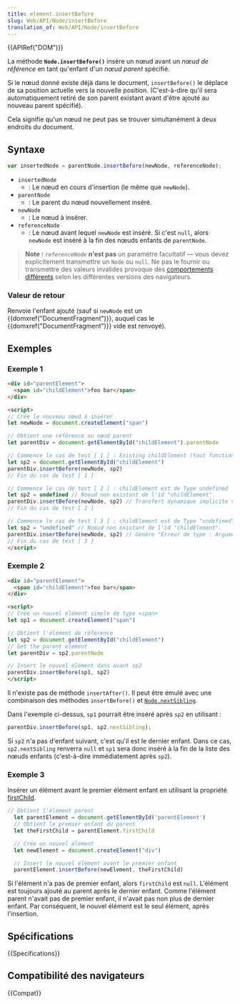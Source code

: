 ```yaml
---
title: element.insertBefore
slug: Web/API/Node/insertBefore
translation_of: Web/API/Node/insertBefore
---
```


{{APIRef("DOM")}}

La méthode **`Node.insertBefore()`** insère un nœud avant un _nœud de référence_ en tant qu'enfant d'un _nœud parent_ spécifié.

Si le nœud donné existe déjà dans le document, `insertBefore()` le déplace de sa position actuelle vers la nouvelle position. (C'est-à-dire qu'il sera automatiquement retiré de son parent existant avant d'être ajouté au nouveau parent spécifié).

Cela signifie qu'un nœud ne peut pas se trouver simultanément à deux endroits du document.

## Syntaxe

```js
var insertedNode = parentNode.insertBefore(newNode, referenceNode);
```

- `insertedNode`
  - : Le nœud en cours d'insertion (le même que `newNode`).
- `parentNode`
  - : Le parent du nœud nouvellement inséré.
- `newNode`
  - : Le nœud à insérer.
- `referenceNode`
  - : Le nœud avant lequel `newNode` est inséré. Si c'est `null`, alors `newNode` est inséré à la fin des nœuds enfants de `parentNode`.

> **Note :** _`referenceNode`_ **n'est pas** un paramètre facultatif — vous devez explicitement transmettre un `Node` ou `null`. Ne pas le fournir ou transmettre des valeurs invalides provoque des [comportements différents](https://code.google.com/p/chromium/issues/detail?id=419780) selon les différentes versions des navigateurs.

### Valeur de retour

Renvoie l'enfant ajouté (sauf si `newNode` est un {{domxref("DocumentFragment")}}, auquel cas le {{domxref("DocumentFragment")}} vide est renvoyé).

## Exemples

### Exemple 1

```html
<div id="parentElement">
  <span id="childElement">foo bar</span>
</div>

<script>
// Crée le nouveau nœud à insérer
let newNode = document.createElement("span")

// Obtient une référence au nœud parent
let parentDiv = document.getElementById("childElement").parentNode

// Commence le cas de test [ 1 ] : Existing childElement (tout fonctionne correctement)
let sp2 = document.getElementById("childElement")
parentDiv.insertBefore(newNode, sp2)
// Fin du cas de test [ 1 ]

// Commence le cas de test [ 2 ] : childElement est de Type undefined
let sp2 = undefined // Noeud non existant de l'id "childElement".
parentDiv.insertBefore(newNode, sp2) // Transfert dynamique implicite vers le type Node
// Fin du cas de test [ 2 ]

// Commence le cas de test [ 3 ] : childElement est de Type "undefined" ( string )
let sp2 = "undefined" // Noeud non existant de l'id "childElement".
parentDiv.insertBefore(newNode, sp2) // Génère "Erreur de type : Argument non valide".
// Fin du cas de test [ 3 ]
</script>
```

### Exemple 2

```html
<div id="parentElement">
  <span id="childElement">foo bar</span>
</div>

<script>
// Crée un nouvel élément simple de type <span>
let sp1 = document.createElement("span")

// Obtient l'élément de référence
let sp2 = document.getElementById("childElement")
// Get the parent element
let parentDiv = sp2.parentNode

// Insert le nouvel élément dans avant sp2
parentDiv.insertBefore(sp1, sp2)
</script>
```

Il n'existe pas de méthode `insertAfter()`. Il peut être émulé avec une combinaison des méthodes `insertBefore()` et [`Node.nextSibling`](/fr/docs/Web/API/Node/nextSibling).

Dans l'exemple ci-dessus, `sp1` pourrait être inséré après `sp2` en utilisant&nbsp;:

```js
parentDiv.insertBefore(sp1, sp2.nextSibling);
```

Si `sp2` n'a pas d'enfant suivant, c'est qu'il est le dernier enfant. Dans ce cas, `sp2.nextSibling` renverra `null` et `sp1` sera donc inséré à la fin de la liste des nœuds enfants (c'est-à-dire immédiatement après `sp2`).

### Exemple 3

Insérer un élément avant le premier élément enfant en utilisant la propriété [firstChild](/fr/docs/Web/API/Node/firstChild).

```js
// Obtient l'élément parent
  let parentElement = document.getElementById('parentElement')
  // Obtient le premier enfant du parent
  let theFirstChild = parentElement.firstChild

  // Crée un nouvel élément
  let newElement = document.createElement("div")

  // Insert le nouvel élément avant le premier enfant
  parentElement.insertBefore(newElement, theFirstChild)

```

Si l'élément n'a pas de premier enfant, alors `firstChild` est `null`. L'élément est toujours ajouté au parent après le dernier enfant. Comme l'élément parent n'avait pas de premier enfant, il n'avait pas non plus de dernier enfant. Par conséquent, le nouvel élément est le seul élément, après l'insertion.

## Spécifications

{{Specifications}}

## Compatibilité des navigateurs

{{Compat}}
